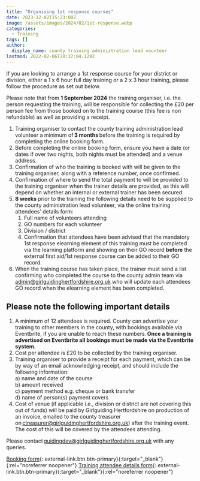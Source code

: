 ```yaml
---
title: "Organising 1st response courses"
date: 2023-12-02T15:23:00Z
image: /assets/images/2024/02/1st-response.webp
categories:
  - Training
tags: []
author:
  display_name: county training administration lead vounteer
lastmod: 2022-02-06T20:37:04.129Z
---
```

If you are looking to arrange a 1st response course for your district or division, either a 1 x 6 hour full day training or a 2 x 3 hour training, please follow the procedure as set out below.

Please note that from **1 September 2024** the training organiser, i.e. the person requesting the training, will be responsible for collecting the £20 per person fee from those booked on to the training course (this fee is non refundable) as well as providing a receipt.

1. Training organiser to contact the county training administration lead volunteer a minimum of **3 months** before the training is required by completing the online booking form.
2. Before completing the online booking form, ensure you have a date (or dates if over two nights, both nights must be attended) and a venue address.
3. Confirmation of who the training is booked with will be given to the training organiser, along with a reference number, once confirmed.
4. Confirmation of where to send the total payment to will be provided to the training organiser when the trainer details are provided, as this will depend on whether an internal or external trainer has been secured.
5. **8 weeks** prior to the training the following details need to be supplied to the county administration lead volunteer, via the online training attendees’ details form:
    1. Full name of volunteers attending
    2. GO numbers for each volunteer
    3. Division / district
    4. Confirmation that attendees have been advised that the mandatory 1st response elearning element of this training must be completed via the learning platform and showing on their GO record **before** the external first aid/1st response course can be added to their GO record.
6. When the training course has taken place, the trainer must send a list confirming who completed the course to the county admin team via <admin@girlguidinghertfordshire.org.uk> who will update each attendees GO record when the elearning element has been completed.

## Please note the following important details

1. A minimum of 12 attendees is required. County can advertise your training to other members in the county, with bookings available via Eventbrite, if you are unable to reach these numbers. **Once a training is advertised on Eventbrite all bookings must be made via the Eventbrite system.**
2. Cost per attendee is £20 to be collected by the training organiser.
3. Training organiser to provide a receipt for each payment, which can be by way of an email acknowledging receipt, and should include the following information:  
  a) name and date of the course  
  b) amount received  
  c) payment method e.g. cheque or bank transfer  
  d) name of person(s) payment covers  
4. Cost of venue (if applicable i.e., division or district are not covering this out of funds) will be paid by Girlguiding Hertfordshire on production of an invoice, emailed to the county treasurer on <ctreasurer@girlguidinghertfordshire.org.uk>) after the training event. The cost of this will be covered by the attendees attending.

Please contact <guidingdev@girlguidinghertfordshire.org.uk> with any queries.

[Booking form](https://forms.office.com/Pages/ResponsePage.aspx?id=3yob_CzTykeMNWNnWM6OwfzwqR3eRXFAgEo01Fwz69hURTVKQkJWNEI3WDNNVkNWS1pDREVEMEI5WC4u){:.external-link.btn.btn-primary}{:target="_blank"}{:rel="noreferrer noopener"} [Training attendee details form](https://forms.office.com/pages/responsepage.aspx?id=3yob_CzTykeMNWNnWM6OwfzwqR3eRXFAgEo01Fwz69hUN0lZQVU3UFZaMkcyOURIMEVXRFRMWVQ0Ri4u&origin=lprLink){:.external-link.btn.btn-primary}{:target="_blank"}{:rel="noreferrer noopener"}
